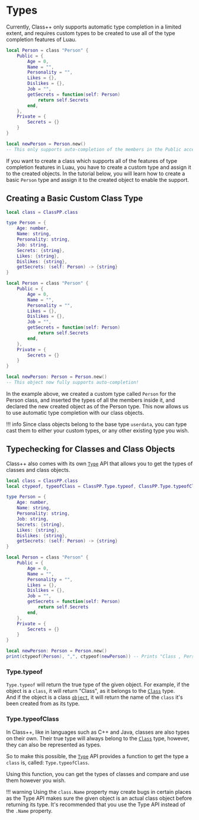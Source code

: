 # Types

Currently, Class++ only supports automatic type completion in a limited extent, and requires custom types to be created to use all of the type completion features of Luau.<br>

```lua
local Person = class "Person" {
	Public = {
		Age = 0,
		Name = "",
		Personality = "",
		Likes = {},
		Dislikes = {},
		Job = "",
		getSecrets = function(self: Person)
			return self.Secrets
		end,
	},
	Private = {
		Secrets = {}
	}
}

local newPerson = Person.new()
-- This only supports auto-completion of the members in the Public access specifier, and in functions, the typechecking will not work to its full extent.
```

If you want to create a class which supports all of the features of type completion features in Luau, you have to create a custom type and assign it to the created objects. In the tutorial below, you will learn how to create a basic `Person` type and assign it to the created object to enable the support.

## Creating a Basic Custom Class Type

```lua
local class = ClassPP.class

type Person = {
	Age: number,
	Name: string,
	Personality: string,
	Job: string,
	Secrets: {string},
	Likes: {string},
	Dislikes: {string},
	getSecrets: (self: Person) -> {string}
}

local Person = class "Person" {
	Public = {
		Age = 0,
		Name = "",
		Personality = "",
		Likes = {},
		Dislikes = {},
		Job = "",
		getSecrets = function(self: Person)
			return self.Secrets
		end,
	},
	Private = {
		Secrets = {}
	}
}

local newPerson: Person = Person.new()
-- This object now fully supports auto-completion!
```

In the example above, we created a custom type called `Person` for the Person class, and inserted the types of all the members inside it, and declared the new created object as of the Person type. This now allows us to use automatic type completion with our class objects.

!!! info
    Since class objects belong to the base type `userdata`, you can type cast them to either your custom types, or any other existing type you wish.

## Typechecking for Classes and Class Objects

Class++ also comes with its own [`Type`](../apiReference/classFunctions/type/typeof.md) API that allows you to get the types of classes and class objects.

```lua
local class = ClassPP.class
local ctypeof, typeofClass = ClassPP.Type.typeof, ClassPP.Type.typeofClass

type Person = {
	Age: number,
	Name: string,
	Personality: string,
	Job: string,
	Secrets: {string},
	Likes: {string},
	Dislikes: {string},
	getSecrets: (self: Person) -> {string}
}

local Person = class "Person" {
	Public = {
		Age = 0,
		Name = "",
		Personality = "",
		Likes = {},
		Dislikes = {},
		Job = "",
		getSecrets = function(self: Person)
			return self.Secrets
		end,
	},
	Private = {
		Secrets = {}
	}
}

local newPerson: Person = Person.new()
print(ctypeof(Person), ",", ctypeof(newPerson)) -- Prints "Class , Person"!
```

### Type.typeof

`Type.typeof` will return the true type of the given object. For example, if the object is a `class`, it will return "Class", as it belongs to the [`Class`](../apiReference/dataTypes/class.md) type.<br>
And if the object is a class [`object`](../apiReference/dataTypes/object.md), it will return the name of the `class` it's been created from as its type.

### Type.typeofClass

In Class++, like in languages such as C++ and Java, classes are also types on their own. Their true type will always belong to the [`Class`](../apiReference/dataTypes/class.md) type, however, they can also be represented as types.

So to make this possible, the [`Type`](../apiReference/classFunctions/type/typeofclass.md) API provides a function to get the type a `class` is, called: `Type.typeofClass`.

Using this function, you can get the types of classes and compare and use them however you wish.

!!! warning
    Using the `class.Name` property may create bugs in certain places as the Type API makes sure the given object is an actual class object before returning its type. It's recommended that you use the Type API instead of the `.Name` property.
